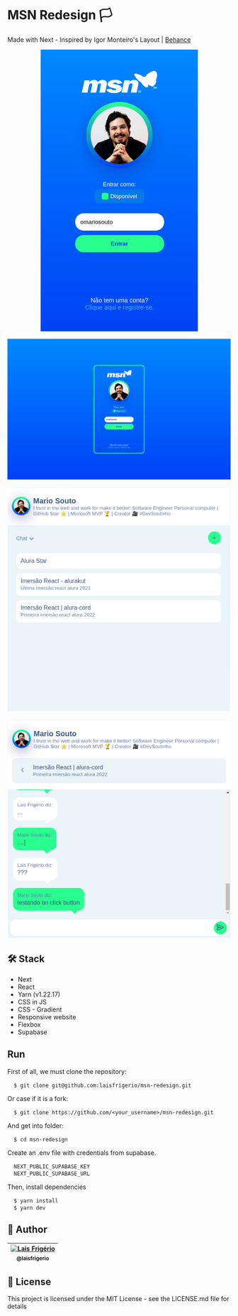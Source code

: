# MSN Redesign 🏳

Made with Next - Inspired by Igor Monteiro's Layout | [Behance](https://www.behance.net/gallery/97236521/MSN-2020-Redesign?tracking_source=search_users_recommended)

<p align="center">
  <a><img src="./screenshots/msn-redesign-aula-01.png" alt="Versão Mobile - Tela de Identificação" title="Versão Mobile - Tela de Identificação"></a>
</p>

<p align="center">
  <a><img src="./screenshots/msn-redesign-aula-1-desktop.png" alt="Versão Desktop - Tela de Identificação" title="Versão Desktop - Tela de Identificação"></a>
</p>

<p align="center">
  <a><img src="./screenshots/msn-redesign-aula-05-chat-list.png" alt="Versão Desktop - Tela de lista de chats" title="Versão Desktop - Tela de lista de chats"></a>
</p>

<p align="center">
  <a><img src="./screenshots/msn-redesign-aula-05-chat-messages.png" alt="Versão Desktop - Tela que lista as mensagens de um chat" title="Versão Desktop - Tela que lista as mensagens de um chat"></a>
</p>


## 🛠️ Stack

- Next
- React
- Yarn (v1.22.17)
- CSS in JS
- CSS - Gradient
- Responsive website
- Flexbox
- Supabase

## Run

First of all, we must clone the repository:

```
  $ git clone git@github.com:laisfrigerio/msn-redesign.git
```

Or case if it is a fork:

```
  $ git clone https://github.com/<your_username>/msn-redesign.git
```

And get into folder:

```
  $ cd msn-redesign
```

Create an .env file with credentials from supabase.

```
  NEXT_PUBLIC_SUPABASE_KEY
  NEXT_PUBLIC_SUPABASE_URL
```

Then, install dependencies

```
  $ yarn install
  $ yarn dev
```

## :woman: Author

| [<img src="https://avatars.githubusercontent.com/u/20709086?v=4" width="100px;" alt="Lais Frigério"/><br /><sub><b>@laisfrigerio</b></sub>](https://github.com/laisfrigerio)<br /> |
| :---: |

## 📄 License

This project is licensed under the MIT License - see the LICENSE.md file for details
